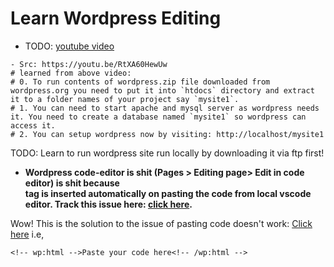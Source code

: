 # Learn Wordpress Editing

- TODO: [youtube video](https://youtu.be/e_-fl5GuZc8)

```
- Src: https://youtu.be/RtXA60HewUw
# learned from above video:
# 0. To run contents of wordpress.zip file downloaded from wordpress.org you need to put it into `htdocs` directory and extract it to a folder names of your project say `mysite1`.
# 1. You can need to start apache and mysql server as wordpress needs it. You need to create a database named `mysite1` so wordpress can access it.
# 2. You can setup wordpress now by visiting: http://localhost/mysite1
```

TODO: Learn to run wordpress site run locally by downloading it via ftp first!

- **Wordpress code-editor is shit (Pages > Editing page> Edit in code editor) is shit because <br/> tag is inserted automatically on pasting the code from local vscode editor. Track this issue here: [click here](https://github.com/WordPress/gutenberg/issues/9056).**

Wow! This is the solution to the issue of pasting code doesn't work: [Click here](https://github.com/WordPress/gutenberg/issues/9056#issuecomment-451577523) i.e,

```text
<!-- wp:html -->Paste your code here<!-- /wp:html -->
```
